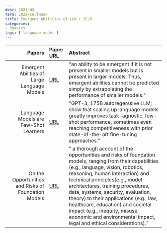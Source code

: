 ```yaml
---
desc: 2022-W3
term: 2022-selfRead
title: Emergent Abilities of LLM + ICLR 
categories:
- 0Basics
tags: [ language model ]  
---
```




| Papers | Paper URL| Abstract | 
| -----------------------: | :------------ | :------------------------- | 
| Emergent Abilities of Large Language Models | [ URL](https://arxiv.org/abs/2206.07682) | "an ability to be emergent if it is not present in smaller models but is present in larger models. Thus, emergent abilities cannot be predicted simply by extrapolating the performance of smaller models."|
| Language Models are Few-Shot Learners | [ URL](https://arxiv.org/abs/2005.14165) | "GPT-3, 175B autoregerssive LLM;  show that scaling up language models greatly improves task-agnostic, few-shot performance, sometimes even reaching competitiveness with prior state-of-the-art fine-tuning approaches."|
| On the Opportunities and Risks of Foundation Models | [  URL](https://arxiv.org/abs/2108.07258)   | " a thorough account of the opportunities and risks of foundation models, ranging from their capabilities (e.g., language, vision, robotics, reasoning, human interaction) and technical principles(e.g., model architectures, training procedures, data, systems, security, evaluation, theory) to their applications (e.g., law, healthcare, education) and societal impact (e.g., inequity, misuse, economic and environmental impact, legal and ethical considerations)." |


